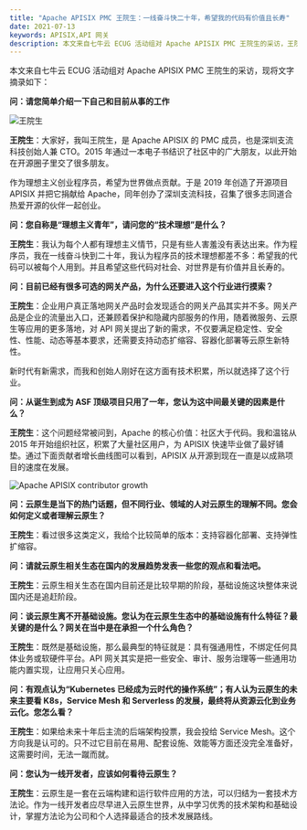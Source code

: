 ```yaml
---
title: "Apache APISIX PMC 王院生：一线奋斗快二十年，希望我的代码有价值且长寿"
date: 2021-07-13
keywords: APISIX,API 网关
description: 本文来自七牛云 ECUG 活动组对 Apache APISIX PMC 王院生的采访，王院生就云原生、API 网关方面发表了自己的观点
---
```


本文来自七牛云 ECUG 活动组对 Apache APISIX PMC 王院生的采访，现将文字摘录如下：

**问：请您简单介绍一下自己和目前从事的工作**

![王院生](https://static.apiseven.com/202108/1631256596586-671c5f27-1609-4029-98aa-8e7b879e545e.jpeg)

**王院生**：大家好，我叫王院生，是 Apache APISIX 的 PMC 成员，也是深圳支流科技创始人兼 CTO。2015 年通过一本电子书结识了社区中的广大朋友，以此开始在开源圈子里交了很多朋友。

作为理想主义创业程序员，希望为世界做点贡献。于是 2019 年创造了开源项目 APISIX 并把它捐献给 Apache，同年创办了深圳支流科技，召集了很多志同道合热爱开源的伙伴一起创业。
 
**问：您自称是“理想主义青年”，请问您的“技术理想”是什么？**

**王院生**：我认为每个人都有理想主义情节，只是有些人害羞没有表达出来。作为程序员，我在一线奋斗快到二十年，我认为程序员的技术理想都差不多：希望我的代码可以被每个人用到。并且希望这些代码对社会、对世界是有价值并且长寿的。
 
**问：目前已经有很多可选的网关产品，为什么还要进入这个行业进行摸索？**

**王院生**：企业用户真正落地网关产品时会发现适合的网关产品其实并不多。网关产品是企业的流量出入口，还兼顾着保护和隐藏内部服务的作用，随着微服务、云原生等应用的更多落地，对 API 网关提出了新的需求，不仅要满足稳定性、安全性、性能、动态等基本要求，还需要支持动态扩缩容、容器化部署等云原生新特性。

新时代有新需求，而我和创始人刚好在这方面有技术积累，所以就选择了这个行业。
 
**问：从诞生到成为 ASF 顶级项目只用了一年，您认为这中间最关键的因素是什么？**

**王院生**：这个问题经常被问到，Apache 的核心价值：社区大于代码。我和温铭从 2015 年开始组织社区，积累了大量社区用户，为 APISIX 快速毕业做了最好铺垫。通过下面贡献者增长曲线图可以看到，APISIX 从开源到现在一直是以成熟项目的速度在发展。

![Apache APISIX contributor growth](https://static.apiseven.com/202108/1631256596591-fc5e48c5-8a7a-4d31-a6db-81722d1d60f4.png)
 
**问：云原生是当下的热门话题，但不同行业、领域的人对云原生的理解不同。您会如何定义或者理解云原生？**

**王院生**：看过很多这类定义，我给个比较简单的版本：支持容器化部署、支持弹性扩缩容。
 
**问：请就云原生相关生态在国内的发展趋势发表一些您的观点和看法吧。**

**王院生**：云原生相关生态在国内目前还是比较早期的阶段，基础设施这块整体来说国内还是追赶阶段。
 
**问：谈云原生离不开基础设施。您认为在云原生生态中的基础设施有什么特征？最关键的是什么？网关在当中是在承担一个什么角色？**

**王院生**：既然是基础设施，那么最典型的特征就是：具有强通用性，不绑定任何具体业务或软硬件平台。API 网关其实是把一些安全、审计、服务治理等一些通用功能内置实现，让应用只关心应用。

**问：有观点认为“Kubernetes 已经成为云时代的操作系统”；有人认为云原生的未来主要看 K8s，Service Mesh 和 Serverless 的发展，最终将从资源云化到业务云化。您怎么看？**

**王院生**：如果给未来十年后主流的后端架构投票，我会投给 Service Mesh。这个方向我是认可的。只不过它目前在易用、配套设施、效能等方面还没完全准备好，这需要时间，无法一蹴而就。

**问：您认为一线开发者，应该如何看待云原生？**

**王院生**：云原生是一套在云端构建和运行软件应用的方法，可以归结为一套技术方法论。作为一线开发者应尽早进入云原生世界，从中学习优秀的技术架构和基础设计，掌握方法论为公司和个人选择最适合的技术发展路线。
